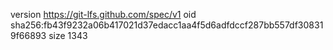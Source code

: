version https://git-lfs.github.com/spec/v1
oid sha256:fb43f9232a06b417021d37edacc1aa4f5d6adfdccf287bb557df308319f66893
size 1343
